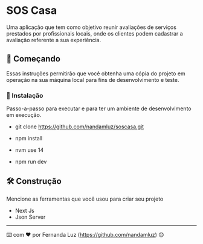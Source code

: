 # SOS Casa

Uma aplicação que tem como objetivo reunir avaliações de serviços prestados por profissionais locais, onde os clientes podem cadastrar a avaliação referente a sua experiência.
 
## 🚀 Começando

Essas instruções permitirão que você obtenha uma cópia do projeto em operação na sua máquina local para fins de desenvolvimento e teste.

### 🔧 Instalação

Passo-a-passo para executar e para ter um ambiente de desenvolvimento em execução.

- git clone https://github.com/nandamluz/soscasa.git

- npm install

- nvm use 14

- npm run dev 

## 🛠️ Construção

Mencione as ferramentas que você usou para criar seu projeto

* Next Js
* Json Server

---
⌨️ com ❤️ por Fernanda Luz (https://github.com/nandamluz) 😊
